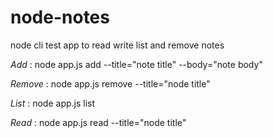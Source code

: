 # node-notes
node cli test app to read write list and remove notes

*Add* : node app.js add --title="note title" --body="note body"  

*Remove* : node app.js remove --title="node title"   

*List* : node app.js list  

*Read* : node app.js read --title="node title"   


